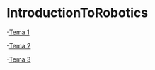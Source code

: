 # IntroductionToRobotics
-[Tema 1](https://github.com/TraianV/IntroductionToRobotics/tree/main/tema1)

-[Tema 2](https://github.com/TraianV/IntroductionToRobotics/tree/main/tema2)

-[Tema 3](https://github.com/TraianV/IntroductionToRobotics/tree/main/tema3)

